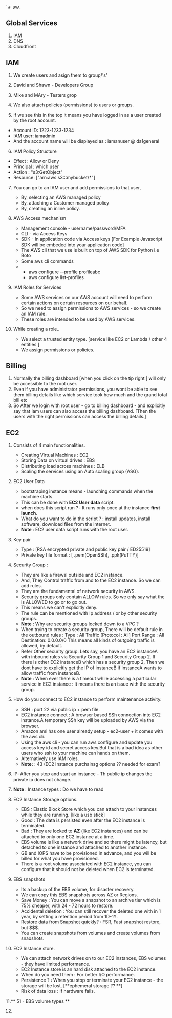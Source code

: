     `# DVA

## Global Services
1. IAM
2. DNS
3. Cloudfront

## IAM

1. We create users and asign them to group/'s'
2. David and Shawn - Developers Group
3. Mike and MAry - Testers grop

4. We also attach policies (permissions) to users or groups.
5. If we see this in the top it means you have logged in as a user created by the root account.
- Account ID: 1223-1233-1234
- IAM user: iamadmin
- And the account name will be displayed as : iamanuser @ da1general
6. IAM Policy Structure
  - Effect : Allow or Deny
  - Principal : which user
  - Action : "s3:GetObject"
  - Resource: ["arn:aws:s3:::mybucket/*"]
 
7. You can go to an IAM user and add permissions to that user,
   - By, selecting an AWS managed policy
   - By, attaching a Customer managed policy
   - By, creating an inline policy.

8. AWS Access mechanism
   - Management console - username/password/MFA
   - CLI - via  Access Keys
   - SDK - In application code via Access keys [For Example Javascript SDK will be embeded into your application code]
   - The AWS cli that we use is built on top of AWS SDK for Python i.e Boto
   - Some aws cli commands
   - - aws configure --profile profileabc
     - aws configure list-profiles
    
9. IAM Roles for Services
    - Some AWS services on our AWS account will need to perform certain actions on certain resources on our behalf.
    - So we need to assign permissions to AWS services - so we create an IAM role.
    - These roles are intended to be used by AWS services.
      
10. While creating a role..
    - We select a trusted entity type. [service like EC2 or Lambda / other 4 entities ]
    - We assign permissions or policies.

## Billing
1. Normally the billing dashboard [when you click on the tip right ] will only be accessible to the root user.
2. Even if you have administrator permissions, you wont be able to see them billing details like which service took how much and the grand total bill etc
3. So After we login with root user - go to billing dashboard - and explicitly say that Iam users can also access the billing dashboard. [Then the users with the right permissions can access the billing details.]

## EC2
1. Consists of 4 main functionalities.
   - Creating Virtual Machines : EC2
   - Storing Data on virtual drives : EBS
   - Distributing load across machines : ELB
   - Scaling the services using an Auto scaling group (ASG).
2. EC2 User Data
   - bootstraping instance means - launching commands when the machine starts.
   - This can be done with **EC2 User data** script.
   - when does this script run ? : It runs only once at the instance **first launch**.
   - What do you want to do in the script ? : install updates, install software, download files from the internet.
   - **Note** : EC2 user data script runs with the root user.
  
3. Key pair
   - Type : [RSA encrypted private and public key pair / ED25519]
   - Private key file format : [ .pem(OpenSSh), .ppk(PuTTY)]

4. Security Group : 
    - They are like a firewal outside and EC2 instance.
    - And, They Control traffic from and to the EC2 instance. So we can add rules.
    - They are the fundamental of network security in AWS.
    - Security groups only contain ALLOW rules. So we only say what the is ALLOWED to go or to go out.
    - This means we can't explicitly deny.
    - The rule can be mentioned with Ip address / or by other security groups.
    - **Note** : Why are security groups locked down to a VPC ?
    - When trying to create a security group, There will be default rule in the outbound rules : 
      Type : All Traffic [Protocol : All]
      Port Range : All
      Destination: 0.0.0.0/0
      This means all kinds of outgoing traffic is allowed, by default.
    - Refer Other security group.
      Lets say, you have an EC2 instanceA with inbound rules via Security Group 1 and Security Group 2.
      If there is other EC2 instanceB which has a security group 2, Then we dont have to explicitly get the IP of instanceB if instanceA wants to allow traffic from instanceB.
    - **Note** : When ever there is a timeout while accessing a particular service in EC2 instance : It means there is an issue with the security group.

5. How do you connect to EC2 instance to perform maintenance activity.
   - SSH : port 22 via public ip + pem file.
   - EC2 instance connect : A browser based SSh connection into EC2 instance.A temporary SSh key will be uploaded by AWS via the browser.
   - Amazon ami has one user already setup - ec2-user + it comes with the aws cli.
   - Using the aws cli - you can run aws configure and update you access key id and secret access key.But that is a bad idea as other users who ssh to your machine can hands on them.
   - Alternatively use IAM roles.
   - **Note:** : 43 (EC2 Instance purchainsg options ?? needed for exam?

6. IP: After you stop and start an instance -  Th public ip changes the private ip does not change.

7. **Note** : Instance types : Do we have to read

8. EC2 Instance Storage options.
   - EBS : Elastic Block Store which you can attach to your instances while they are running. [like a usb stick]
   - Good : The data is persisted even after the EC2 instance is terminated.
   - Bad : They are locked to **AZ** (like EC2 instances) and can be attached to only one EC2 instance at a time.
   - EBS volume is like a network drive and so there might be latency, but detached to one instance and attached to another instance.
   - GB and IOPS have to be provisioned in advance, and you will be billed for what you have provisioned.
   - There is a root volume associated with EC2 instance, you can configure that it should not be deleted when EC2 is terminated.

9. EBS snapshots
    - Its a backup of the EBS volume, for disaster recovery.
    - We can copy this EBS snapshots across AZ or Regions.
    - Save Money : You can move a snapshot to an archive tier which is 75% cheaper, with 24 - 72 hours to restore.
    - Accidental deletion : You can still recover the deleted one with in 1 year, by setting a retention period from 1D-1Y.
    - Restore data from Snapshot quickly? : FSR, Fast snapshot restore, but $$$.
    - You can create snapshots from volumes and create volumes from snaoshots.
      
10. EC2 Instance store.
    - We can attach network drives on to our EC2 instances, EBS volumes - they have limited performance.
    - EC2 Instance store is an hard disk attached to the EC2 instance.
    - When do you need them : For better I/O performance.
    - Persistence ? : When you stop or terminate your EC2 instance - the storage will be lost. [**ephemeral storage ?? **]
    - Risk of data loss : If hardware fails.

11.** 51 - EBS volume types **

12.
